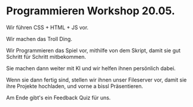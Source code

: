# Programmieren Workshop 20.05.

Wir führen CSS + HTML + JS vor.  

Wir machen das Troll Ding.

Wir Programmieren das Spiel vor, mithilfe von dem Skript, damit sie gut Schritt für Schritt mitbekommen.

Sie machen dann weiter mit KI und wir helfen ihnen persönlich dabei.

Wenn sie dann fertig sind, stellen wir ihnen unser Fileserver vor, damit sie ihre Projekte hochladen, und vorne a bissl Präsentieren.

Am Ende gibt's ein Feedback Quiz für uns.

